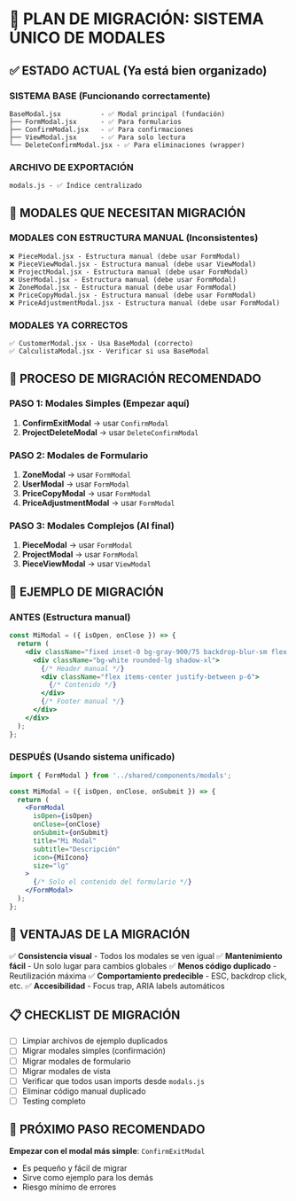 # 🎯 PLAN DE MIGRACIÓN: SISTEMA ÚNICO DE MODALES

## ✅ ESTADO ACTUAL (Ya está bien organizado)

### SISTEMA BASE (Funcionando correctamente)
```
BaseModal.jsx          - ✅ Modal principal (fundación)
├── FormModal.jsx      - ✅ Para formularios 
├── ConfirmModal.jsx   - ✅ Para confirmaciones
├── ViewModal.jsx      - ✅ Para solo lectura
└── DeleteConfirmModal.jsx - ✅ Para eliminaciones (wrapper)
```

### ARCHIVO DE EXPORTACIÓN
```
modals.js - ✅ Índice centralizado
```

## 🚨 MODALES QUE NECESITAN MIGRACIÓN

### MODALES CON ESTRUCTURA MANUAL (Inconsistentes)
```
❌ PieceModal.jsx - Estructura manual (debe usar FormModal)
❌ PieceViewModal.jsx - Estructura manual (debe usar ViewModal)
❌ ProjectModal.jsx - Estructura manual (debe usar FormModal)
❌ UserModal.jsx - Estructura manual (debe usar FormModal)
❌ ZoneModal.jsx - Estructura manual (debe usar FormModal)
❌ PriceCopyModal.jsx - Estructura manual (debe usar FormModal)
❌ PriceAdjustmentModal.jsx - Estructura manual (debe usar FormModal)
```

### MODALES YA CORRECTOS
```
✅ CustomerModal.jsx - Usa BaseModal (correcto)
✅ CalculistaModal.jsx - Verificar si usa BaseModal
```

## 🔧 PROCESO DE MIGRACIÓN RECOMENDADO

### PASO 1: Modales Simples (Empezar aquí)
1. **ConfirmExitModal** → usar `ConfirmModal`
2. **ProjectDeleteModal** → usar `DeleteConfirmModal`

### PASO 2: Modales de Formulario
1. **ZoneModal** → usar `FormModal`
2. **UserModal** → usar `FormModal`
3. **PriceCopyModal** → usar `FormModal`
4. **PriceAdjustmentModal** → usar `FormModal`

### PASO 3: Modales Complejos (Al final)
1. **PieceModal** → usar `FormModal`
2. **ProjectModal** → usar `FormModal`
3. **PieceViewModal** → usar `ViewModal`

## 📝 EJEMPLO DE MIGRACIÓN

### ANTES (Estructura manual)
```jsx
const MiModal = ({ isOpen, onClose }) => {
  return (
    <div className="fixed inset-0 bg-gray-900/75 backdrop-blur-sm flex items-center justify-center z-50 p-4">
      <div className="bg-white rounded-lg shadow-xl">
        {/* Header manual */}
        <div className="flex items-center justify-between p-6">
          {/* Contenido */}
        </div>
        {/* Footer manual */}
      </div>
    </div>
  );
};
```

### DESPUÉS (Usando sistema unificado)
```jsx
import { FormModal } from '../shared/components/modals';

const MiModal = ({ isOpen, onClose, onSubmit }) => {
  return (
    <FormModal
      isOpen={isOpen}
      onClose={onClose}
      onSubmit={onSubmit}
      title="Mi Modal"
      subtitle="Descripción"
      icon={MiIcono}
      size="lg"
    >
      {/* Solo el contenido del formulario */}
    </FormModal>
  );
};
```

## 🎯 VENTAJAS DE LA MIGRACIÓN

✅ **Consistencia visual** - Todos los modales se ven igual
✅ **Mantenimiento fácil** - Un solo lugar para cambios globales
✅ **Menos código duplicado** - Reutilización máxima
✅ **Comportamiento predecible** - ESC, backdrop click, etc.
✅ **Accesibilidad** - Focus trap, ARIA labels automáticos

## 📋 CHECKLIST DE MIGRACIÓN

- [ ] Limpiar archivos de ejemplo duplicados
- [ ] Migrar modales simples (confirmación)
- [ ] Migrar modales de formulario
- [ ] Migrar modales de vista
- [ ] Verificar que todos usan imports desde `modals.js`
- [ ] Eliminar código manual duplicado
- [ ] Testing completo

## 🚀 PRÓXIMO PASO RECOMENDADO

**Empezar con el modal más simple**: `ConfirmExitModal`
- Es pequeño y fácil de migrar
- Sirve como ejemplo para los demás
- Riesgo mínimo de errores
